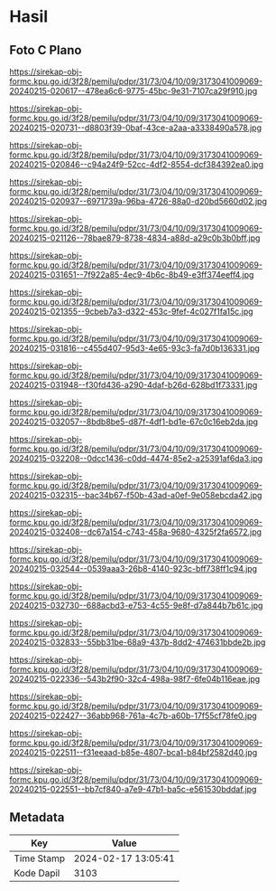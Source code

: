 # Hasil

## Foto C Plano

https://sirekap-obj-formc.kpu.go.id/3f28/pemilu/pdpr/31/73/04/10/09/3173041009069-20240215-020617--478ea6c6-9775-45bc-9e31-7107ca29f910.jpg

https://sirekap-obj-formc.kpu.go.id/3f28/pemilu/pdpr/31/73/04/10/09/3173041009069-20240215-020731--d8803f39-0baf-43ce-a2aa-a3338490a578.jpg

https://sirekap-obj-formc.kpu.go.id/3f28/pemilu/pdpr/31/73/04/10/09/3173041009069-20240215-020846--c94a24f9-52cc-4df2-8554-dcf384392ea0.jpg

https://sirekap-obj-formc.kpu.go.id/3f28/pemilu/pdpr/31/73/04/10/09/3173041009069-20240215-020937--6971739a-96ba-4726-88a0-d20bd5660d02.jpg

https://sirekap-obj-formc.kpu.go.id/3f28/pemilu/pdpr/31/73/04/10/09/3173041009069-20240215-021126--78bae879-8738-4834-a88d-a29c0b3b0bff.jpg

https://sirekap-obj-formc.kpu.go.id/3f28/pemilu/pdpr/31/73/04/10/09/3173041009069-20240215-031651--7f922a85-4ec9-4b6c-8b49-e3ff374eeff4.jpg

https://sirekap-obj-formc.kpu.go.id/3f28/pemilu/pdpr/31/73/04/10/09/3173041009069-20240215-021355--9cbeb7a3-d322-453c-9fef-4c027f1fa15c.jpg

https://sirekap-obj-formc.kpu.go.id/3f28/pemilu/pdpr/31/73/04/10/09/3173041009069-20240215-031816--c455d407-95d3-4e65-93c3-fa7d0b136331.jpg

https://sirekap-obj-formc.kpu.go.id/3f28/pemilu/pdpr/31/73/04/10/09/3173041009069-20240215-031948--f30fd436-a290-4daf-b26d-628bd1f73331.jpg

https://sirekap-obj-formc.kpu.go.id/3f28/pemilu/pdpr/31/73/04/10/09/3173041009069-20240215-032057--8bdb8be5-d87f-4df1-bd1e-67c0c16eb2da.jpg

https://sirekap-obj-formc.kpu.go.id/3f28/pemilu/pdpr/31/73/04/10/09/3173041009069-20240215-032208--0dcc1436-c0dd-4474-85e2-a25391af6da3.jpg

https://sirekap-obj-formc.kpu.go.id/3f28/pemilu/pdpr/31/73/04/10/09/3173041009069-20240215-032315--bac34b67-f50b-43ad-a0ef-9e058ebcda42.jpg

https://sirekap-obj-formc.kpu.go.id/3f28/pemilu/pdpr/31/73/04/10/09/3173041009069-20240215-032408--dc67a154-c743-458a-9680-4325f2fa6572.jpg

https://sirekap-obj-formc.kpu.go.id/3f28/pemilu/pdpr/31/73/04/10/09/3173041009069-20240215-032544--0539aaa3-26b8-4140-923c-bff738ff1c94.jpg

https://sirekap-obj-formc.kpu.go.id/3f28/pemilu/pdpr/31/73/04/10/09/3173041009069-20240215-032730--688acbd3-e753-4c55-9e8f-d7a844b7b61c.jpg

https://sirekap-obj-formc.kpu.go.id/3f28/pemilu/pdpr/31/73/04/10/09/3173041009069-20240215-032833--55bb31be-68a9-437b-8dd2-474631bbde2b.jpg

https://sirekap-obj-formc.kpu.go.id/3f28/pemilu/pdpr/31/73/04/10/09/3173041009069-20240215-022336--543b2f90-32c4-498a-98f7-6fe04b116eae.jpg

https://sirekap-obj-formc.kpu.go.id/3f28/pemilu/pdpr/31/73/04/10/09/3173041009069-20240215-022427--36abb968-761a-4c7b-a60b-17f55cf78fe0.jpg

https://sirekap-obj-formc.kpu.go.id/3f28/pemilu/pdpr/31/73/04/10/09/3173041009069-20240215-022511--f31eeaad-b85e-4807-bca1-b84bf2582d40.jpg

https://sirekap-obj-formc.kpu.go.id/3f28/pemilu/pdpr/31/73/04/10/09/3173041009069-20240215-022551--bb7cf840-a7e9-47b1-ba5c-e561530bddaf.jpg


## Metadata

| Key        | Value               |
| ---------- | ------------------- |
| Time Stamp | 2024-02-17 13:05:41 |
| Kode Dapil | 3103                |



